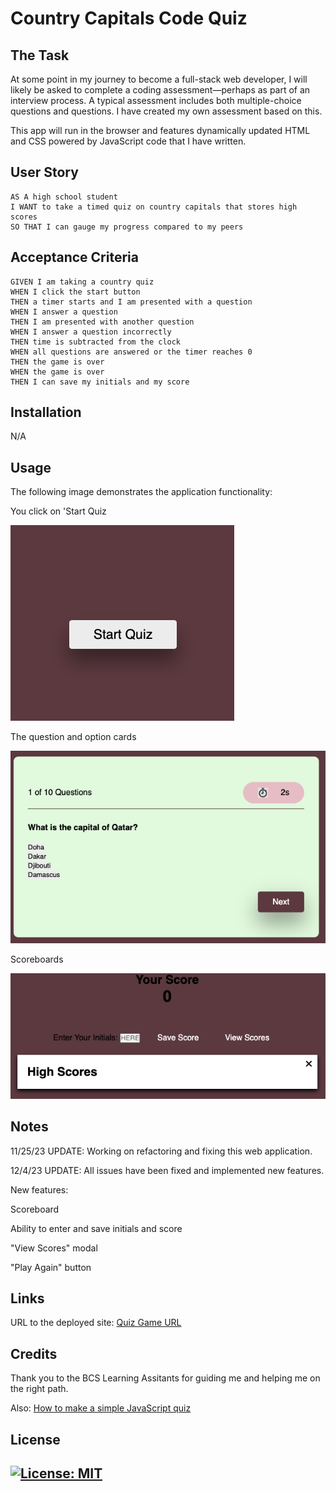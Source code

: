 # Country Capitals Code Quiz

## The Task

At some point in my journey to become a full-stack web developer, I will likely be asked to complete a coding assessment&mdash;perhaps as part of an interview process. A typical assessment includes both multiple-choice questions and questions. I have created my own assessment based on this. 

This app will run in the browser and features dynamically updated HTML and CSS powered by JavaScript code that I have written.

## User Story

```
AS A high school student
I WANT to take a timed quiz on country capitals that stores high scores
SO THAT I can gauge my progress compared to my peers
```

## Acceptance Criteria

```
GIVEN I am taking a country quiz
WHEN I click the start button
THEN a timer starts and I am presented with a question
WHEN I answer a question
THEN I am presented with another question
WHEN I answer a question incorrectly
THEN time is subtracted from the clock
WHEN all questions are answered or the timer reaches 0
THEN the game is over
WHEN the game is over
THEN I can save my initials and my score
```
## Installation

N/A


## Usage

The following image demonstrates the application functionality:

You click on 'Start Quiz

![You click on 'Start Quiz'](./Assets/Images/Home.png)

The question and option cards

![The question and option cards](./Assets/Images/Card.png)

Scoreboards

![Scores Section](./Assets/Images/Score.png)

## Notes 

11/25/23 UPDATE: Working on refactoring and fixing this web application. 

12/4/23 UPDATE: All issues have been fixed and implemented new features. 

New features: 

Scoreboard

Ability to enter and save initials and score

"View Scores" modal

"Play Again" button

## Links

URL to the deployed site: 
[Quiz Game URL](https://gera1313.github.io/Country-Quiz/)


## Credits

Thank you to the BCS Learning Assitants for guiding me and helping me on the right path. 

Also: 
[How to make a simple JavaScript quiz](https://simplestepscode.com/javascript-quiz-tutorial/)

## License

## [![License: MIT](https://img.shields.io/badge/License-MIT-yellow.svg)](https://opensource.org/licenses/MIT)